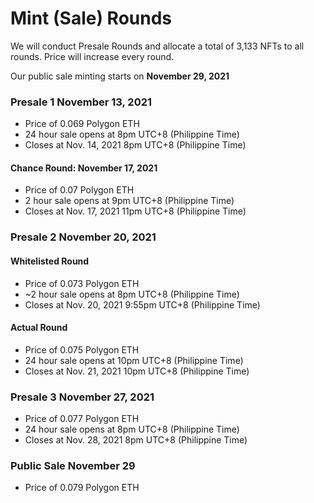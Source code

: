 # Mint (Sale) Rounds

We will conduct Presale Rounds and allocate a total of 3,133 NFTs to all rounds. Price will increase every round.

Our public sale minting starts on **November 29, 2021**

### Presale 1 November 13, 2021

- Price of 0.069 Polygon ETH
- 24 hour sale opens at 8pm UTC+8 (Philippine Time)
- Closes at Nov. 14, 2021 8pm UTC+8 (Philippine Time)

#### Chance Round: November 17, 2021

- Price of 0.07 Polygon ETH
- 2 hour sale opens at 9pm UTC+8 (Philippine Time)
- Closes at Nov. 17, 2021 11pm UTC+8 (Philippine Time)

### Presale 2 November 20, 2021

#### Whitelisted Round

- Price of 0.073 Polygon ETH
- ~2 hour sale opens at 8pm UTC+8 (Philippine Time)
- Closes at Nov. 20, 2021 9:55pm UTC+8 (Philippine Time)

#### Actual Round

- Price of 0.075 Polygon ETH
- 24 hour sale opens at 10pm UTC+8 (Philippine Time)
- Closes at Nov. 21, 2021 10pm UTC+8 (Philippine Time)

### Presale 3 November 27, 2021

- Price of 0.077 Polygon ETH
- 24 hour sale opens at 8pm UTC+8 (Philippine Time)
- Closes at Nov. 28, 2021 8pm UTC+8 (Philippine Time)

### Public Sale November 29

- Price of 0.079 Polygon ETH
